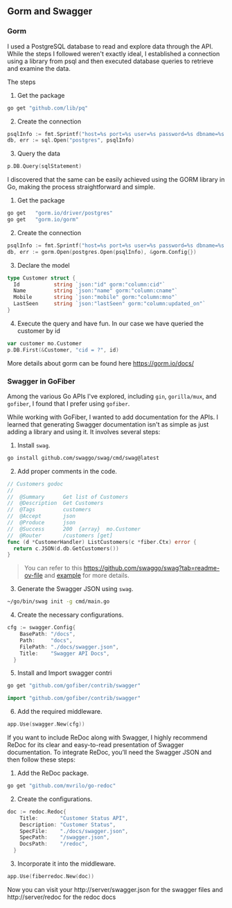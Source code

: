 ## Gorm and Swagger

### Gorm
I used a PostgreSQL database to read and explore data through the API. While the steps I followed weren't exactly ideal, I established a connection using a library from psql and then executed database queries to retrieve and examine the data.

The steps

1. Get the package

```bash
go get "github.com/lib/pq"
```

2. Create the connection

```go
psqlInfo := fmt.Sprintf("host=%s port=%s user=%s password=%s dbname=%s sslmode=disable",Host, Port, User, Password, Database)
db, err := sql.Open("postgres", psqlInfo)
```

3. Query the data

```go
p.DB.Query(sqlStatement)
```

I discovered that the same can be easily achieved using the GORM library in Go, making the process straightforward and simple.

1. Get the package

```bash
go get   "gorm.io/driver/postgres"
go get   "gorm.io/gorm"

```

2. Create the connection

```go
psqlInfo := fmt.Sprintf("host=%s port=%s user=%s password=%s dbname=%s sslmode=disable",Host, Port, User, Password, Database)
db, err := gorm.Open(postgres.Open(psqlInfo), &gorm.Config{})
```

3. Declare the model
```go
type Customer struct {
  Id           string `json:"id" gorm:"column:cid"`
  Name         string `json:"name" gorm:"column:cname"`
  Mobile       string `json:"mobile" gorm:"column:mno"`
  LastSeen     string `json:"lastSeen" gorm:"column:updated_on"`
}
```

4. Execute the query and have fun. In our case we have queried the customer by id
```go
var customer mo.Customer
p.DB.First(&Customer, "cid = ?", id)
```

More details about gorm can be found here https://gorm.io/docs/


### Swagger in GoFiber

Among the various Go APIs I've explored, including `gin`, `gorilla/mux`, and `gofiber`, I found that I prefer using `gofiber`.

While working with GoFiber, I wanted to add documentation for the APIs. I learned that generating Swagger documentation isn't as simple as just adding a library and using it. It involves several steps:
1. Install `swag`.
```bash
go install github.com/swaggo/swag/cmd/swag@latest
```
2. Add proper comments in the code.
  ```go
  // Customers godoc
  //
  //  @Summary      Get list of Customers
  //  @Description  Get Customers
  //  @Tags         customers
  //  @Accept       json
  //  @Produce      json
  //  @Success      200  {array}  mo.Customer
  //  @Router       /customers [get]
  func (d *CustomerHandler) ListCustomers(c *fiber.Ctx) error {
    return c.JSON(d.db.GetCustomers())
  }
  ```
   > You can refer to this https://github.com/swaggo/swag?tab=readme-ov-file and [example](https://github.com/swaggo/swag/tree/master/example/celler) for more details.
3. Generate the Swagger JSON using `swag`.
```bash
~/go/bin/swag init -g cmd/main.go
```
4. Create the necessary configurations.
```go
cfg := swagger.Config{
    BasePath: "/docs",
    Path:     "docs",
    FilePath: "./docs/swagger.json",
    Title:    "Swagger API Docs",
  }
```
5. Install and Import swagger contri
```bash
go get "github.com/gofiber/contrib/swagger"
```
```go
import "github.com/gofiber/contrib/swagger"
```
6. Add the required middleware.
```go
app.Use(swagger.New(cfg))
```


If you want to include ReDoc along with Swagger, I highly recommend ReDoc for its clear and easy-to-read presentation of Swagger documentation. To integrate ReDoc, you’ll need the Swagger JSON and then follow these steps:
1. Add the ReDoc package.
```bash
go get "github.com/mvrilo/go-redoc"
```
2. Create the configurations.
```go
doc := redoc.Redoc{
    Title:       "Customer Status API",
    Description: "Customer Status",
    SpecFile:    "./docs/swagger.json",
    SpecPath:    "/swagger.json",
    DocsPath:    "/redoc",
  }
```
3. Incorporate it into the middleware.
```go
app.Use(fiberredoc.New(doc))
```

Now you can visit your http://server/swagger.json for the swagger files
and http://server/redoc for the redoc docs
